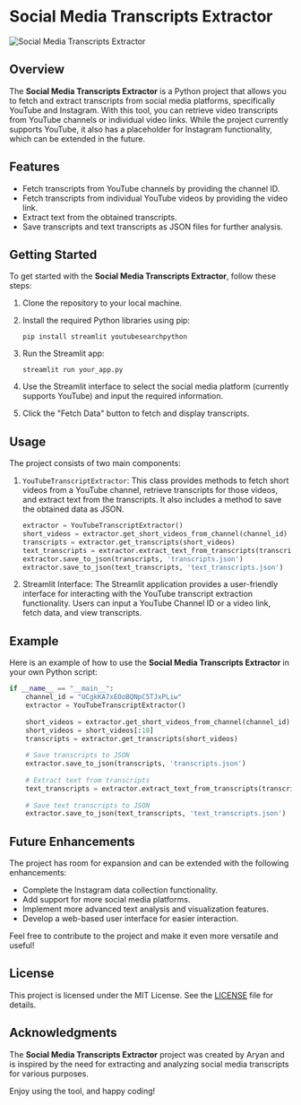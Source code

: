 <!---
{
  "title": "Social Media Transcripts Extractor",
  "badges": ["Python", "YouTube", "Instagram", "Transcripts"],
  "content": "The Social Media Transcripts Extractor is a Python project that allows you to fetch and extract transcripts from social media platforms, specifically YouTube and Instagram. With this tool, you can retrieve video transcripts from YouTube channels or individual video links. While the project currently supports YouTube, it also has a placeholder for Instagram functionality, which can be extended in the future.",
  "featured": {
    "link": "https://github.com/0aaryan/social-media-transcripts",
    "name": "Repository"
  },
  "image": "https://github.com/0aaryan/social-media-transcripts/assets/73797587/7cbb213d-ad99-491e-856b-7eb552ae444d",
  "links": [
    {
      "icon": "fab fa-github",
      "url": "https://github.com/0aaryan/social-media-transcripts"
    },
    {
      "icon": "fa fa-external-link-alt",
      "url": "https://github.com/0aaryan/social-media-transcripts"
    }
  ]
}
--->


# Social Media Transcripts Extractor
![Social Media Transcripts Extractor](https://github.com/0aaryan/social-media-transcripts/assets/73797587/7cbb213d-ad99-491e-856b-7eb552ae444d)

## Overview

The **Social Media Transcripts Extractor** is a Python project that allows you to fetch and extract transcripts from social media platforms, specifically YouTube and Instagram. With this tool, you can retrieve video transcripts from YouTube channels or individual video links. While the project currently supports YouTube, it also has a placeholder for Instagram functionality, which can be extended in the future.

## Features

- Fetch transcripts from YouTube channels by providing the channel ID.
- Fetch transcripts from individual YouTube videos by providing the video link.
- Extract text from the obtained transcripts.
- Save transcripts and text transcripts as JSON files for further analysis.

## Getting Started

To get started with the **Social Media Transcripts Extractor**, follow these steps:

1. Clone the repository to your local machine.

2. Install the required Python libraries using pip:

   ```
   pip install streamlit youtubesearchpython
   ```

3. Run the Streamlit app:

   ```
   streamlit run your_app.py
   ```

4. Use the Streamlit interface to select the social media platform (currently supports YouTube) and input the required information.

5. Click the "Fetch Data" button to fetch and display transcripts.

## Usage

The project consists of two main components:

1. `YouTubeTranscriptExtractor`: This class provides methods to fetch short videos from a YouTube channel, retrieve transcripts for those videos, and extract text from the transcripts. It also includes a method to save the obtained data as JSON.

   ```python
   extractor = YouTubeTranscriptExtractor()
   short_videos = extractor.get_short_videos_from_channel(channel_id)
   transcripts = extractor.get_transcripts(short_videos)
   text_transcripts = extractor.extract_text_from_transcripts(transcripts)
   extractor.save_to_json(transcripts, 'transcripts.json')
   extractor.save_to_json(text_transcripts, 'text_transcripts.json')
   ```

2. Streamlit Interface: The Streamlit application provides a user-friendly interface for interacting with the YouTube transcript extraction functionality. Users can input a YouTube Channel ID or a video link, fetch data, and view transcripts.

## Example

Here is an example of how to use the **Social Media Transcripts Extractor** in your own Python script:

```python
if __name__ == "__main__":
    channel_id = "UCgkKA7xEOoBQNpC5TJxPLiw"
    extractor = YouTubeTranscriptExtractor()
    
    short_videos = extractor.get_short_videos_from_channel(channel_id)
    short_videos = short_videos[:10]
    transcripts = extractor.get_transcripts(short_videos)
    
    # Save transcripts to JSON
    extractor.save_to_json(transcripts, 'transcripts.json')
    
    # Extract text from transcripts
    text_transcripts = extractor.extract_text_from_transcripts(transcripts)
    
    # Save text transcripts to JSON
    extractor.save_to_json(text_transcripts, 'text_transcripts.json')
```

## Future Enhancements

The project has room for expansion and can be extended with the following enhancements:

- Complete the Instagram data collection functionality.
- Add support for more social media platforms.
- Implement more advanced text analysis and visualization features.
- Develop a web-based user interface for easier interaction.

Feel free to contribute to the project and make it even more versatile and useful!

## License

This project is licensed under the MIT License. See the [LICENSE](LICENSE) file for details.

## Acknowledgments

The **Social Media Transcripts Extractor** project was created by Aryan and is inspired by the need for extracting and analyzing social media transcripts for various purposes.

Enjoy using the tool, and happy coding!
